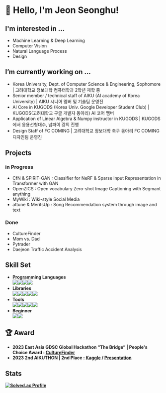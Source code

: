 # 👋 Hello, I'm Jeon Seonghu!
## I'm interested in ...
- Machine Learning & Deep Learning
- Computer Vision
- Natural Language Process
- Design
## I’m currently working on ...
- Korea University, Dept. of Computer Science & Engineering, Sophomore | 고려대학교 정보대학 컴퓨터학과 2학년 재학 중
- Senior member / technical staff of AIKU (AI academy of Korea University) | AIKU 시니어 멤버 및 기술팀 운영진
- AI Core in KUGODS (Korea Univ. Google Developer Student Club) | KUGODS(고려대학교 구글 개발자 동아리) AI 코어 멤버
- Application of Linear Algebra & Numpy instructor in KUGODS | KUGODS에서 응용선형대수, 넘파이 강의 진행
- Design Staff of FC COMING | 고려대학교 정보대학 축구 동아리 FC COMING 디자인팀 운영진

## Projects 
### in Progress
- CfN & SPIRiT-GAN : Classifier for NeRF & Sparse input Representation in Transformer with GAN
- OpenZICS : Open vocabulary Zero-shot Image Captioning with Segmant anything
- MyWiki : Wiki-style Social Media
- attune & MeritsUp : Song Recommendation system through image and text
### Done
- CultureFinder
- Mom vs. Dad
- Pytrader
- Daejeon Traffic Accident Analysis


## Skill Set
- <b>Programming Languages<b/><br>
<img src="https://img.shields.io/badge/Python-3776AB?style=flat-square&logo=python&logoColor=white"/><img src="https://img.shields.io/badge/C-A8B9CC?style=flat-square&logo=c&logoColor=white"/><img src="https://img.shields.io/badge/C++-00599C?style=flat-square&logo=cplusplus&logoColor=white"/><img src="https://img.shields.io/badge/JavaScript-F7DF1E?style=flat-square&logo=javascript&logoColor=white"/><br>
- <b>Libraries<b/><br>
<img src="https://img.shields.io/badge/Pytorch-EE4C2C?style=flat-square&logo=pytorch&logoColor=white"/><img src="https://img.shields.io/badge/Selenium-43B02A?style=flat-square&logo=selenium&logoColor=white"/><img src="https://img.shields.io/badge/NumPy-013243?style=flat-square&logo=numpy&logoColor=white"/><img src="https://img.shields.io/badge/Pandas-150458?style=flat-square&logo=pandas&logoColor=white"/><img src="https://img.shields.io/badge/scikitlearn-F7931E?style=flat-square&logo=scikitlearn&logoColor=white"/><br>
- <b>Tools<b/><br>
<img src="https://img.shields.io/badge/Excel-217346?style=flat-square&logo=microsoftexcel&logoColor=white"/><img src="https://img.shields.io/badge/PowerPoint-E74536?style=flat-square&logo=microsoftpowerpoint&logoColor=white"/><img src="https://img.shields.io/badge/Photoshop-31A8FF?style=flat-square&logo=adobephotoshop&logoColor=black"/><img src="https://img.shields.io/badge/Premiere Pro-9999FF?style=flat-square&logo=adobepremierepro&logoColor=black"/><img src="https://img.shields.io/badge/Afrer Effects-9999FF?style=flat-square&logo=adobeaftereffects&logoColor=black"/><br>
- <b>Beginner<b/><br>
<img src="https://img.shields.io/badge/React-61DAFB?style=flat-square&logo=react&logoColor=white"/><img src="https://img.shields.io/badge/Flutter-02569B?style=flat-square&logo=flutter&logoColor=white"/><br>

## 🏆 Award
  - 2023 East Asia GDSC Global Hackathon “The Bridge” | People's Choice Award : <a href=https://github.com/chaeeun-Han/culture_finder>CultureFinder<a>
  - 2023 2nd AIKUTHON | 2nd Place : <a href=https://www.kaggle.com/competitions/aikuthon-2>Kaggle<a/> / <a href=https://youtu.be/kIWjQPc5ToM>Presentation<a/>

## Stats
 [![Solved.ac Profile](http://mazassumnida.wtf/api/v2/generate_badge?boj=jsh0423)](https://solved.ac/jsh0423/)
<!--
**JeonSeongHu/JeonSeongHu** is a ✨ _special_ ✨ repository because its `README.md` (this file) appears on your GitHub profile.

Here are some ideas to get you started:

-
- 🌱 I’m currently learning ...
- 👯 I’m looking to collaborate on ...
- 🤔 I’m looking for help with ...
- 💬 Ask me about ...
- 📫 How to reach me: ...
- 😄 Pronouns: ...
- ⚡ Fun fact: ...
-->
